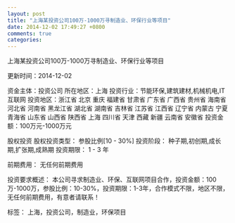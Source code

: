 ```yaml
---
layout: post
title: "上海某投资公司100万-1000万寻制造业、环保行业等项目"
date: 2014-12-02 17:49:27 +0800
comments: true
categories: 
---
```

上海某投资公司100万-1000万寻制造业、环保行业等项目



更新时间：2014-12-02

资金主体：投资公司
所在地区：上海
投资行业：节能环保,建筑建材,机械机电,IT互联网
投资地区：浙江省 北京 重庆 福建省 甘肃省 广东省 广西省 贵州省 海南省 河北省 河南省 黑龙江省 湖北省 湖南省 吉林省 江苏省 江西省 辽宁省 内蒙古 宁夏 青海省 山东省 山西省 陕西省 上海 四川省 天津 西藏 新疆 云南省 安徽省
投资金额：100万元-1000万元

股权投资
股权投资类型：
                            参股比例[10 - 30%] 
                                                                                投资阶段：
                            种子期,初创期,成长期,扩张期,成熟期 
                                                                                                                                        投资期限：
                            1 - 3 年

前期费用：
无任何前期费用

投资要求概述：
本公司寻求制造业、环保、互联网项目合作，投资金额：100万-1000万，参股比例：10-30%，投资期限：1-3年，合作模式不限，地区不限，无任何前期费用，有意者请联系！

标签：
上海，投资公司，制造业，环保项目

